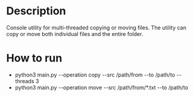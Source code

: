 # Description
Console utility for multi-threaded copying or moving files. The utility can copy or move both individual files and the entire folder.
# How to run
- python3 main.py --operation copy --src /path/from --to /path/to --threads 3
- python3 main.py --operation move --src /path/from/*.txt --to /path/to
